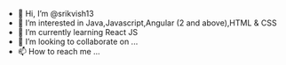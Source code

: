 - 👋 Hi, I’m @srikvish13
- 👀 I’m interested in Java,Javascript,Angular (2 and above),HTML & CSS
- 🌱 I’m currently learning React JS
- 💞️ I’m looking to collaborate on ...
- 📫 How to reach me ...

<!---
srikvish13/srikvish13 is a ✨ special ✨ repository because its `README.md` (this file) appears on your GitHub profile.
You can click the Preview link to take a look at your changes.
--->
